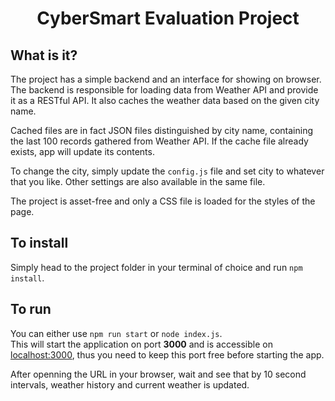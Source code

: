 <h1 align="center">CyberSmart Evaluation Project</h1>

## What is it?

The project has a simple backend and an interface for showing on browser. The backend is responsible for loading data from Weather API and provide it as a RESTful API. It also caches the weather data based on the given city name.

Cached files are in fact JSON files distinguished by city name, containing the last 100 records gathered from Weather API. If the cache file already exists, app will update its contents.

To change the city, simply update the `config.js` file and set city to whatever that you like. Other settings are also available in the same file.

The project is asset-free and only a CSS file is loaded for the styles of the page.

## To install
Simply head to the project folder in your terminal of choice and run `npm install`.

## To run
You can either use `npm run start` or `node index.js`.<br>
This will start the application on port <b>3000</b> and is accessible on [localhost:3000](http://localhost:3000), thus you need to keep this port free before starting the app.

After openning the URL in your browser, wait and see that by 10 second intervals, weather history and current weather is updated.
